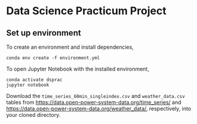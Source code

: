 # Data Science Practicum Project
## Set up environment
To create an environment and install dependencies,
```
conda env create -f environment.yml
```
To open Jupyter Notebook with the installed environment, 
```
conda activate dsprac
jupyter notebook
```
Download the `time_series_60min_singleindex.csv` and `weather_data.csv` tables from https://data.open-power-system-data.org/time_series/ and https://data.open-power-system-data.org/weather_data/, respectively, into your cloned directory.
